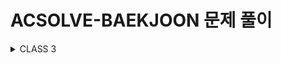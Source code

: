 # ACSOLVE-BAEKJOON 문제 풀이

<details>
    <summary>CLASS 3</summary>
<div markdown="1">

[9375번 - 패션왕 신해빈](https://github.com/boiledEgg-s/acsolve/tree/main/src/class3/problem_11726_2nTiling)
[11726번 - 2xn 타일링](https://github.com/boiledEgg-s/acsolve/tree/main/src/class3/problem_11726_2nTiling) 

</div>
</details>